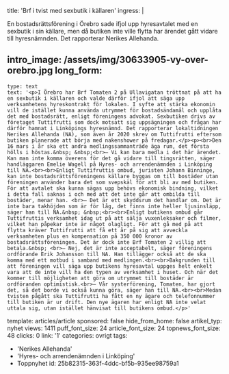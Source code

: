 title: 'Brf i tvist med sexbutik i källaren'
ingress: |
  <p>En bostadsrättsförening i Örebro sade ifjol upp hyresavtalet med en sexbutik i sin källare, men då butiken inte ville flytta har ärendet gått vidare till hyresnämnden. Det rapporterar Nerikes Allehanda.
  </p>
  
intro_image: /assets/img/30633905-vy-over-orebro.jpg
long_form:
  -
    type: text
    text: '<p>I Örebro har Brf Tomaten 2 på Ullavigatan tröttnat på att ha en sexbutik i källaren och valde därför ifjol att säga upp verksamhetens hyreskontrakt för lokalen. I syfte att stärka ekonomin vill de istället kunna använda utrymmet för bostadsändamål och upplåta det med bostadsrätt, enligt föreningens advokat. Sexbutiken drivs av företaget Tuttifrutti som dock motsatt sig uppsägningen och frågan har därför hamnat i Linköpings hyresnämnd. Det rapporterar lokaltidningen Nerikes Allehanda (NA), som även år 2020 skrev om Tuttifrutti eftersom butiken planerade att börja med nakenshower på fredagar.</p><p><br>Den 16 mars i år ska ett andra medlingssammanträde äga rum, det första hölls i höstas.&nbsp; &nbsp;<br>– Vi kan bara medla i det här ärendet. Kan man inte komma överens för det gå vidare till tingsrätten, säger handläggaren Emelie Wagell på Hyres- och arrendenämnden i Linköping till NA.<br><br>Enligt Tuttifruttis ombud, juristen Johann Binninge, kan inte bostadsrättsföreningens källare byggas om till bostäder utan föreningen använder bara det som svepskäl för att bli av med butiken. För att avtalet ska kunna sägas upp behövs ekonomisk bindning, vilket i detta fall saknas i och med att det inte går att ombilda till bostäder, menar han. <br>– Det är ett skyddsrum det handlar om. Det är inte bara takhöjden som är för låg, det finns inte heller ljusinsläpp, säger han till NA.&nbsp; &nbsp;<br><br>Enligt butikens ombud går Tuttifruttis verksamhet idag ut på att sälja vuxenleksaker och filmer, vilket han påpekar inte är något olagligt. För att gå med på att flytta kräver Tuttifrutti att få ett år på sig att avveckla verksamheten plus en kompensation på 350 000 kronor av bostadsrättsföreningen. Det är dock inte Brf Tomaten 2 villig att betala.&nbsp; <br>– Nej, det är inte acceptabelt, säger föreningens ordförande Erik Johansson till NA. Han tillägger också att de ska komma med ett motbud i samband med medlingen.<br><br>Bakgrunden till att föreningen vill säga upp butikens hyresavtal uppges helt enkelt vara att de inte vill ha den typen av verksamhet i huset. Och när det kommer till möjligheten att göra om utrymmet till bostäder är ordföranden optimistisk.<br>– Vår systerförening, Tomaten, har gjort det, så det borde vi också kunna göra, säger han till NA.<br><br>Medan tvisten pågått ska Tuttifrutti ha fått en ny ägare och telefonnummer till butiken är ur drift. Den nye ägaren har enligt NA inte velat uttala sig, utan istället hänvisat till butikens ombud.</p>'
template: articles/article
sponsored: false
hide_from_home: false
artikel_typ: nyhet
views: 1411
puff_font_size: 24
article_font_size: 24
topnews_font_size: 48
clicks: 0
link: '1'
categories: ovrigt
tags:
  - 'Nerikes Allehanda'
  - 'Hyres- och arrendenämnden i Linköping'
  - Toppnyhet
id: 25b82315-363f-4ddc-bf5b-935ee98759a1
